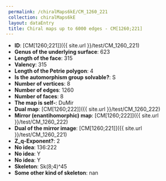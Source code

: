 ```yaml
--- 
 permalink: /chiralMaps6kE/CM_1260_221 
 collection: chiralMaps6kE
 layout: dataEntry
 title: Chiral maps up to 6000 edges - CM[1260;221]
---
```


- **ID**: [CM[1260;221]]({{ site.url }}/test/CM_1260_221)
- **Genus of the underlying surface**: 623
- **Length of the face**: 315
- **Valency**: 315
- **Length of the Petrie polygon**: 4
- **Is the automorphism group solvable?**: S
- **Number of vertices**: 8
- **Number of edges**: 1260
- **Number of faces**: 8
- **The map is self-**: DuMir
- **Dual map**: [CM[1260;222]]({{ site.url }}/test/CM_1260_222)
- **Mirror (enantihomorphic) map**: [CM[1260;222]]({{ site.url }}/test/CM_1260_222)
- **Dual of the mirror image**: [CM[1260;221]]({{ site.url }}/test/CM_1260_221)
- **Z_q-Exponent?**: 2
- **No idea**:  136:222
- **No idea**: Y
- **No idea**: Y
- **Skeleton**: Sk(8;4)^45
- **Some other kind of skeleton**: nan
